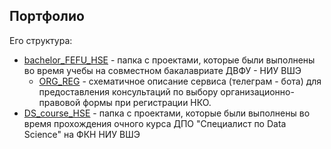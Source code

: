 ## Портфолио
Его структура:
* [bachelor_FEFU_HSE](https://github.com/maxzhrvl/projects/tree/main/bachelor_FEFU_HSE) - папка с проектами, которые были выполнены во время учебы на совместном бакалавриате ДВФУ - НИУ ВШЭ
  * [ORG_REG](https://github.com/maxzhrvl/projects/tree/main/bachelor_FEFU_HSE/ORG_REG) - схематичное описание сервиса (телеграм - бота) для предоставления консультаций по выбору организационно-правовой формы при регистрации НКО.
* [DS_course_HSE](https://github.com/maxzhrvl/projects/tree/main/DS_course_HSE) - папка с проектами, которые были выполнены во время прохождения очного курса ДПО "Специалист по Data Science" на ФКН НИУ ВШЭ
